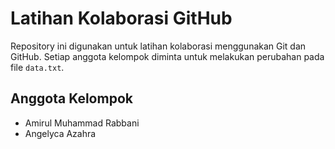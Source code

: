# Latihan Kolaborasi GitHub
Repository ini digunakan untuk latihan kolaborasi
menggunakan Git dan GitHub.
Setiap anggota kelompok diminta untuk melakukan
perubahan pada file `data.txt`.
## Anggota Kelompok
- Amirul Muhammad Rabbani
- Angelyca Azahra